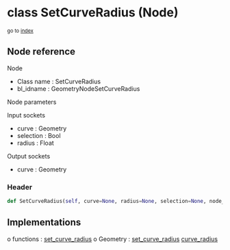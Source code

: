# class SetCurveRadius (Node)

<sub>go to [index](/docs/index.md)</sub>

## Node reference

Node
 - Class name : SetCurveRadius
 - bl_idname : GeometryNodeSetCurveRadius

Node parameters

Input sockets
 - curve : Geometry
 - selection : Bool
 - radius : Float

Output sockets
 - curve : Geometry

### Header

``` python
def SetCurveRadius(self, curve=None, radius=None, selection=None, node_label=None, node_color=None):
```

## Implementations

o functions : [set_curve_radius](#set_curve_radius)
o Geometry : [set_curve_radius](#set_curve_radius) [curve_radius](#curve_radius) 

